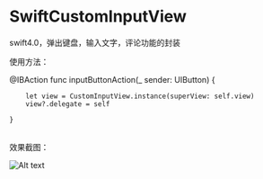 # SwiftCustomInputView
swift4.0，弹出键盘，输入文字，评论功能的封装

使用方法：

@IBAction func inputButtonAction(_ sender: UIButton) {
        
        let view = CustomInputView.instance(superView: self.view)
        view?.delegate = self
        
    }
    
   <br> 
效果截图：

<br>

![Alt text](https://github.com/weiman152/SwiftCustomInputView/blob/master/screenShots/%E9%94%AE%E7%9B%98.gif)
